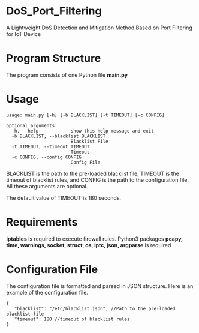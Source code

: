 # DoS_Port_Filtering
A Lightweight DoS Detection and Mitigation Method Based on Port Filtering for IoT Device

# Program Structure
The program consists of one Python file **main.py**

# Usage
```
usage: main.py [-h] [-b BLACKLIST] [-t TIMEOUT] [-c CONFIG]

optional arguments:
  -h, --help            show this help message and exit
  -b BLACKLIST, --blacklist BLACKLIST
                        Blacklist File
  -t TIMEOUT, --timeout TIMEOUT
                        Timeout
  -c CONFIG, --config CONFIG
                        Config File
```
BLACKLIST is the path to the pre-loaded blacklist file, TIMEOUT is the timeout of blacklist rules, and CONFIG is the path to the configuration file. All these arguments are optional.

The default value of TIMEOUT is 180 seconds.

# Requirements

**iptables** is required to execute firewall rules.
Python3 packages **pcapy, time, warnings, socket, struct, os, iptc, json, argparse** is required

# Configuration File

The configuration file is formatted and parsed in JSON structure. Here is an example of the configuration file.
```
{
   "blacklist": "/etc/blacklist.json", //Path to the pre-loaded blacklist file
   "timeout": 180 //timeout of blacklist rules
}
```
